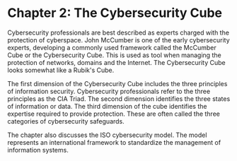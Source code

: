 Chapter 2: The Cybersecurity Cube
=================================

Cybersecurity professionals are best described as experts charged with the protection of cyberspace. John McCumber is one of the early cybersecurity experts, developing a commonly used framework called the McCumber Cube or the Cybersecurity Cube. This is used as tool when managing the protection of networks, domains and the Internet. The Cybersecurity Cube looks somewhat like a Rubik's Cube.

The first dimension of the Cybersecurity Cube includes the three principles of information security. Cybersecurity professionals refer to the three principles as the CIA Triad. The second dimension identifies the three states of information or data. The third dimension of the cube identifies the expertise required to provide protection. These are often called the three categories of cybersecurity safeguards.

The chapter also discusses the ISO cybersecurity model. The model represents an international framework to standardize the management of information systems.
